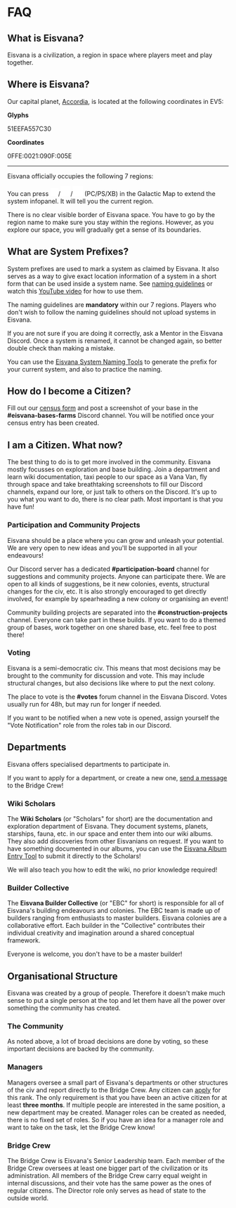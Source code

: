 <style module="keys" lang="scss">
.image {
  display: inline;
  vertical-align: middle;
}
</style>

# FAQ

## What is Eisvana?

Eisvana is a civilization, a region in space where players meet and play together.

## Where is Eisvana?

Our capital planet, [Accordia](https://nomanssky.fandom.com/wiki/Accordia), is located at the following coordinates in EV5:

**Glyphs**

<span class="glyphs">51EEFA557C30</span>

**Coordinates**

0FFE:0021:090F:005E

---

Eisvana officially occupies the following 7 regions:

<!--@include: ../parts/regionTable.md-->

You can press <img :class="keys.image" src="/icons/KEY.R.png" width="18" />/<img :class="keys.image" src="/icons/PSBUTTON.TRIANGLE.png" width="23" />/<img :class="keys.image" src="/icons/XBOXBUTTON.A.png" width="23" /> (PC/PS/XB) in the Galactic Map to extend the system infopanel. It will tell you the current region.

There is no clear visible border of Eisvana space. You have to go by the region name to make sure you stay within the regions. However, as you explore our space, you will gradually get a sense of its boundaries.

## What are System Prefixes?

System prefixes are used to mark a system as claimed by Eisvana. It also serves as a way to give exact location information of a system in a short form that can be used inside a system name. See [naming guidelines](./naming) or watch this [YouTube video](https://youtu.be/NVvuGCMsKGg) for how to use them.

The naming guidelines are **mandatory** within our 7 regions. Players who don't wish to follow the naming guidelines should not upload systems in Eisvana.

If you are not sure if you are doing it correctly, ask a Mentor in the Eisvana Discord. Once a system is renamed, it cannot be changed again, so better double check than making a mistake.

You can use the [Eisvana System Naming Tools](https://eisvana.github.io/Eisvana-System-Naming-Tools/) to generate the prefix for your current system, and also to practice the naming.

## How do I become a Citizen?

Fill out our [census form](https://forms.gle/A85N3NkYXkM5XXjx5) and post a screenshot of your base in the **#eisvana-bases-farms** Discord channel. You will be notified once your census entry has been created.

## I am a Citizen. What now?

The best thing to do is to get more involved in the community. Eisvana mostly focusses on exploration and base building. Join a department and learn wiki documentation, taxi people to our space as a Vana Van, fly through space and take breathtaking screenshots to fill our Discord channels, expand our lore, or just talk to others on the Discord. It's up to you what you want to do, there is no clear path. Most important is that you have fun!

### Participation and Community Projects

Eisvana should be a place where you can grow and unleash your potential. We are very open to new ideas and you'll be supported in all your endeavours!

Our Discord server has a dedicated **#participation-board** channel for suggestions and community projects. Anyone can participate there. We are open to all kinds of suggestions, be it new colonies, events, structural changes for the civ, etc. It is also strongly encouraged to get directly involved, for example by spearheading a new colony or organising an event!

Community building projects are separated into the **#construction-projects** channel. Everyone can take part in these builds. If you want to do a themed group of bases, work together on one shared base, etc. feel free to post there!

### Voting

Eisvana is a semi-democratic civ. This means that most decisions may be brought to the community for discussion and vote. This may include structural changes, but also decisions like where to put the next colony.

The place to vote is the **#votes** forum channel in the Eisvana Discord. Votes usually run for 48h, but may run for longer if needed.

If you want to be notified when a new vote is opened, assign yourself the "Vote Notification" role from the roles tab in our Discord.

## Departments

Eisvana offers specialised departments to participate in.

If you want to apply for a department, or create a new one, [send a message](/services/contact) to the Bridge Crew!

### Wiki Scholars

The **Wiki Scholars** (or "Scholars" for short) are the documentation and exploration department of Eisvana. They document systems, planets, starships, fauna, etc. in our space and enter them into our wiki albums. They also add discoveries from other Eisvanians on request. If you want to have something documented in our albums, you can use the [Eisvana Album Entry Tool](https://eisvana.github.io/Eisvana-Album-Entry/) to submit it directly to the Scholars!

We will also teach you how to edit the wiki, no prior knowledge required!

### Builder Collective

The **Eisvana Builder Collective** (or "EBC" for short) is responsible for all of Eisvana's building endeavours and colonies. The EBC team is made up of builders ranging from enthusiasts to master builders. Eisvana colonies are a collaborative effort. Each builder in the "Collective" contributes their individual creativity and imagination around a shared conceptual framework.

Everyone is welcome, you don't have to be a master builder!

## Organisational Structure

Eisvana was created by a group of people. Therefore it doesn't make much sense to put a single person at the top and let them have all the power over something the community has created.

### The Community

As noted above, a lot of broad decisions are done by voting, so these important decisions are backed by the community.

### Managers

Managers oversee a small part of Eisvana's departments or other structures of the civ and report directly to the Bridge Crew. Any citizen can [apply](/services/contact) for this rank. The only requirement is that you have been an active citizen for at least **three months**. If multiple people are interested in the same position, a new department may be created. Manager roles can be created as needed, there is no fixed set of roles. So if you have an idea for a manager role and want to take on the task, let the Bridge Crew know!

### Bridge Crew

The Bridge Crew is Eisvana's Senior Leadership team. Each member of the Bridge Crew oversees at least one bigger part of the civilization or its administration. All members of the Bridge Crew carry equal weight in internal discussions, and their vote has the same power as the ones of regular citizens. The Director role only serves as head of state to the outside world.
